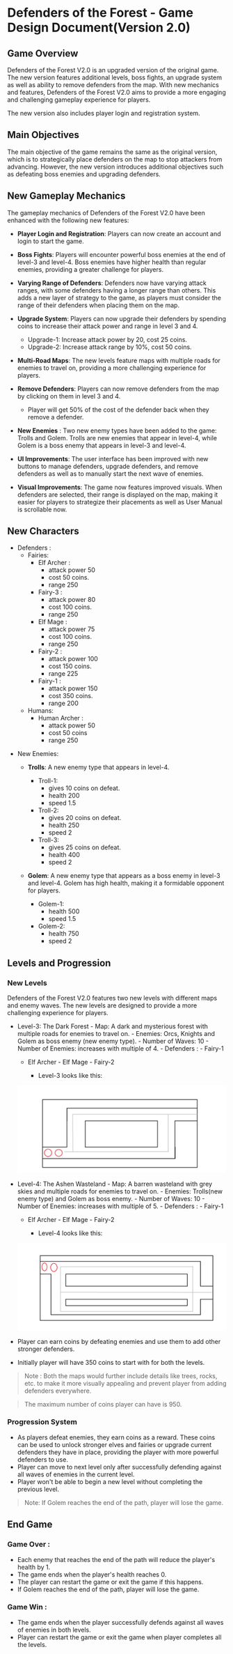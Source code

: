 # Defenders of the Forest - Game Design Document(Version 2.0)

## Game Overview

Defenders of the Forest V2.0 is an upgraded version of the original game. The new version features additional levels, boss fights, an upgrade system as well as ability to remove defenders from the map. With new mechanics and features, Defenders of the Forest V2.0 aims to provide a more engaging and challenging gameplay experience for players.

The new version also includes player login and registration system. 

## Main Objectives

The main objective of the game remains the same as the original version, which is to strategically place defenders on the map to stop attackers from advancing. However, the new version introduces additional objectives such as defeating boss enemies and upgrading defenders.

## New Gameplay Mechanics

The gameplay mechanics of Defenders of the Forest V2.0 have been enhanced with the following new features:

- **Player Login and Registration**: Players can now create an account and login to start the game.


- **Boss Fights**: Players will encounter powerful boss enemies at the end of level-3 and level-4. Boss enemies have higher health than regular enemies, providing a greater challenge for players.

- **Varying Range of Defenders**: Defenders now have varying attack ranges, with some defenders having a longer range than others. This adds a new layer of strategy to the game, as players must consider the range of their defenders when placing them on the map.

- **Upgrade System**: Players can now upgrade their defenders by spending coins to increase their attack power and range in level 3 and 4.

  - Upgrade-1: Increase attack power by 20, cost 25 coins.
  - Upgrade-2: Increase attack range by 10%, cost 50 coins.

- **Multi-Road Maps**: The new levels feature maps with multiple roads for enemies to travel on, providing a more challenging experience for players.

- **Remove Defenders**: Players can now remove defenders from the map by clicking on them in level 3 and 4.

  - Player will get 50% of the cost of the defender back when they remove a defender.

- **New Enemies** : Two new enemy types have been added to the game: Trolls and Golem. Trolls are new enemies that appear in level-4, while Golem is a boss enemy that appears in level-3 and level-4.

- **UI Improvements**: The user interface has been improved with new buttons to manage defenders, upgrade defenders, and remove defenders as well as to manually start the next wave of enemies.

- **Visual Improvements**: The game now features improved visuals. When defenders are selected, their range is displayed on the map, making it easier for players to strategize their placements as well as User Manual is scrollable now.

## New Characters

- Defenders :
  - Fairies:
    - Elf Archer :
      - attack power 50
      - cost 50 coins.
      - range 250
    - Fairy-3 :
      - attack power 80
      - cost 100 coins.
      - range 250
    - Elf Mage :
      - attack power 75
      - cost 100 coins.
      - range 250
    - Fairy-2 :
      - attack power 100
      - cost 150 coins.
      - range 225
    - Fairy-1 :
      - attack power 150
      - cost 350 coins.
      - range 200
  - Humans:
    - Human Archer :
      - attack power 50
      - cost 50 coins
      - range 250

<div style="page-break-after: always;"></div>

- New Enemies:

  - **Trolls**: A new enemy type that appears in level-4.

    - Troll-1:
      - gives 10 coins on defeat.
      - health 200
      - speed 1.5
    - Troll-2:
      - gives 20 coins on defeat.
      - health 250
      - speed 2
    - Troll-3:
      - gives 25 coins on defeat.
      - health 400
      - speed 2

  - **Golem**: A new enemy type that appears as a boss enemy in level-3 and level-4. Golem has high health, making it a formidable opponent for players.
    - Golem-1:
      - health 500
      - speed 1.5
    - Golem-2:
      - health 750
      - speed 2

## Levels and Progression

### New Levels

Defenders of the Forest V2.0 features two new levels with different maps and enemy waves. The new levels are designed to provide a more challenging experience for players.

- Level-3: The Dark Forest - Map: A dark and mysterious forest with multiple roads for enemies to travel on. - Enemies: Orcs, Knights and Golem as boss enemy (new enemy type). - Number of Waves: 10 - Number of Enemies: increases with multiple of 4. - Defenders : - Fairy-1  
   - Elf Archer - Elf Mage - Fairy-2

      - Level-3 looks like this:

  ![Level-3](./assets/gameMap/rawDraft3.png)

- Level-4: The Ashen Wasteland - Map: A barren wasteland with grey skies and multiple roads for enemies to travel on. - Enemies: Trolls(new enemy type) and Golem as boss enemy. - Number of Waves: 10 - Number of Enemies: increases with multiple of 5. - Defenders : - Fairy-1  
   - Elf Archer - Elf Mage - Fairy-2

      - Level-4 looks like this:

  ![Level-4](./assets/gameMap/rawDraft4.png)

- Player can earn coins by defeating enemies and use them to add other stronger defenders.
- Initially player will have 350 coins to start with for both the levels.

> Note : Both the maps would further include details like trees, rocks, etc. to make it more visually appealing and prevent player from adding defenders everywhere.

> The maximum number of coins player can have is 950.

### Progression System

- As players defeat enemies, they earn coins as a reward. These coins can be used to unlock stronger elves and fairies or upgrade current defenders they have in place, providing the player with more powerful defenders to use.
- Player can move to next level only after successfully defending against all waves of enemies in the current level.
- Player won't be able to begin a new level without completing the previous level.

> Note: If Golem reaches the end of the path, player will lose the game.

## End Game

### Game Over :

- Each enemy that reaches the end of the path will reduce the player's health by 1.
- The game ends when the player's health reaches 0.
- The player can restart the game or exit the game if this happens.
- If Golem reaches the end of the path, player will lose the game.

### Game Win :

- The game ends when the player successfully defends against all waves of enemies in both levels.
- Player can restart the game or exit the game when player completes all the levels.

